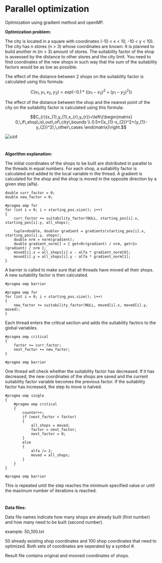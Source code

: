# Parallel optimization

Optimization using gradient method and openMP.

**Optimization problem:**

The city is located in a square with coordinates (-10 < x < 10, -10 < y < 10). The city has n stores (n > 3) whose coordinates are known. It is planned to build another m (m > 3) amount of stores. The suitability factor of the shop is assessed by the distance to other stores and the city limit. You need to find coordinates of the new shops in such way that the sum of the suitability factors would be as low as possible.

The effect of the distance between 2 shops on the suitability factor is calculated using this formula:

```math
C(x_{1},y_{1},x_{2},y_{2})=exp(-0.1*((x_{1}-x_{2})^2+(y_{1}-y_{2})^2))
```
The effect of the distance between the shop and the nearest point of the city on the suitability factor is calculated using this formula:

```math
C_{r}(x_{1},y_{1},x_{r},y_{r})=\left\{\begin{matrix}
0,\,if\,shop\,is\,out\,of\,city\,bounds
\\ 
0.5*((x_{1}-x_{2})^2+(y_{1}-y_{2})^2),\,other\,cases
\end{matrix}\right.
```

![uzd](https://user-images.githubusercontent.com/60033715/212542930-b2e9972e-da76-40c3-ae88-1a10f330ce3a.png)

#

**Algorithm explanation:**

The initial coordinates of the shops to be built are distributed in parallel to the threads in equal numbers. For each shop, a suitability factor is calculated and added to the local variable in the thread. A gradient is calculated for the shop and the shop is moved in the opposite direction by a given step (alfa).
```
double curr_factor = 0;
double new_factor = 0;

#pragma omp for
for (int i = 0; i < starting_pos.size(); i++)
{
	curr_factor += suitability_factor(NULL, starting_pos[i].x, starting_pos[i].y, all_shops);

	tuple<double, double> gradient = gradients(starting_pos[i].x, starting_pos[i].y, shops);
	double nrm = norm(gradient);
	double gradient_norm[] = { get<0>(gradient) / nrm, get<1>(gradient) / nrm };
	moved[i].x = all_shops[i].x - alfa * gradient_norm[0];
	moved[i].y = all_shops[i].y - alfa * gradient_norm[1];
}
```
A barrier is called to make sure that all threads have moved all their shops. A new suitability factor is then calculated.
```
#pragma omp barrier

#pragma omp for
for (int i = 0; i < starting_pos.size(); i++)
{
	new_factor += suitability_factor(NULL, moved[i].x, moved[i].y, moved);
}
```
Each thread enters the critical section and adds the suitability factors to the global variables.
```
#pragma omp critical
{
	factor += curr_factor;
	next_factor += new_factor;
}

#pragma omp barrier
```
One thread will check whether the suitability factor has decreased. If it has decreased, the new coordinates of the shops are saved and the current suitability factor variable becomes the previous factor. If the suitability factor has increased, the step to move is halved.
```
#pragma omp single
{
	#pragma omp critical
	{
		counter++;
		if (next_factor < factor)
		{
			all_shops = moved;
			factor = next_factor;
			next_factor = 0;
		}
		else
		{
			alfa /= 2;
			moved = all_shops;
		}
	}
}

#pragma omp barrier
```
This is repeated until the step reaches the minimum specified value or until the maximum number of iterations is reached.

#

**Data files:**

Data file names indicate how many shops are already built (first number) and how many need to be built (second number).

example: 
50_100.txt

50 already existing shop coordinates and 100 shop coordinates that need to optimized. Both sets of coordinates are seperated by a symbol #.

Result file contains original and mooved coordinates of shops.
